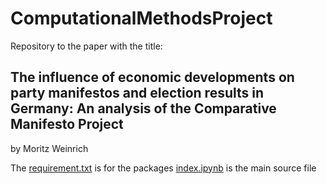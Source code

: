 # ComputationalMethodsProject

Repository to the paper with the title:
## The influence of economic developments on party manifestos and election results in Germany: An analysis of the Comparative Manifesto Project

by Moritz Weinrich




The [requirement.txt](../main/requirement.txt) is for the packages [index.ipynb](../main/SCRIPTS/index.ipynb) is the main source file  

